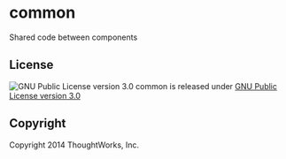 common
======

Shared code between components

License
-------

![GNU Public License version 3.0](http://www.gnu.org/graphics/gplv3-127x51.png)
common is released under [GNU Public License version 3.0](http://www.gnu.org/licenses/gpl-3.0.txt)

Copyright
---------

Copyright 2014 ThoughtWorks, Inc.
